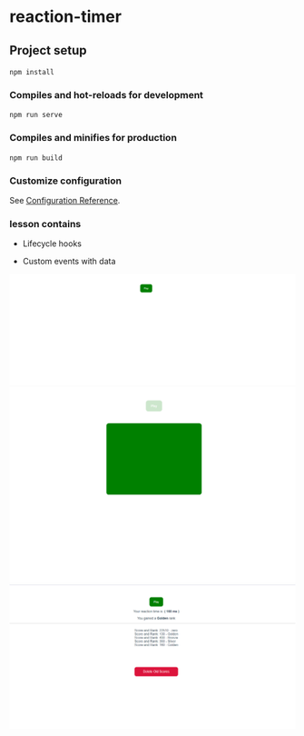# reaction-timer

## Project setup
```
npm install
```

### Compiles and hot-reloads for development
```
npm run serve
```

### Compiles and minifies for production
```
npm run build
```

### Customize configuration
See [Configuration Reference](https://cli.vuejs.org/config/).


### lesson contains 


* Lifecycle hooks

* Custom events with data

![empty](src\assets\img\empty.png)
![empty](src\assets\img\play.png)
![empty](src\assets\img\result.png)